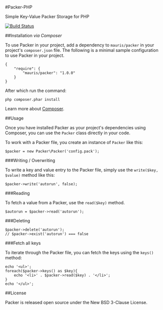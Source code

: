 #Packer-PHP

Simple Key-Value Packer Storage for PHP

[![Build Status](https://secure.travis-ci.org/thephpdeveloper/Packer-PHP.png)](http://travis-ci.org/thephpdeveloper/Packer-PHP)

##Installation *via Composer*

To use Packer in your project, add a dependency to `mauris/packer` in your project's `composer.json` file. The following is a minimal sample configuration to use  Packer in your project.

    {
        "require": {
            "mauris/packer": "1.0.0"
        }
    }

After which run the command:

    php composer.phar install

Learn more about [Composer](http://getcomposer.org/doc/00-intro.md).

##Usage

Once you have installed Packer as your project's dependencies using Composer, you can use the `Packer` class directly in your code. 

To work with a Packer file, you create an instance of `Packer` like this:

    $packer = new Packer\Packer('config.pack');

###Writing / Overwriting

To write a key and value entry to the Packer file, simply use the `write($key, $value)` method like this:

    $packer->write('autorun', false);

###Reading

To fetch a value from a Packer, use the `read($key)` method.

    $autorun = $packer->read('autorun');

###Deleting

    $packer->delete('autorun');
    // $packer->exist('autorun') === false

###Fetch all keys

To iterate through the Packer file, you can fetch the keys using the `keys()` method:

    echo '<ul>';
    foreach($packer->keys() as $key){
        echo '<li>' . $packer->read($key) . '</li>';
    }
    echo '</ul>';

##License

Packer is released open source under the New BSD 3-Clause License. 